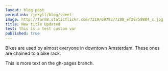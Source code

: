 ```yaml
---
layout: blog-post
permalink: /jekyll/blog/sweet
image: http://farm8.staticflickr.com/7219/6979277288_ef29758884_c.jpg
title: New title Updated
test: this is a test custom var
published: true
---
```


Bikes are used by almost everyone in downtown Amsterdam. These ones are chained to a bike rack.

This is more text on the gh-pages branch.